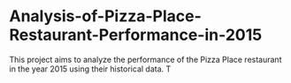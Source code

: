 # Analysis-of-Pizza-Place-Restaurant-Performance-in-2015
This project aims to analyze the performance of the Pizza Place restaurant in the year 2015 using their historical data. T
